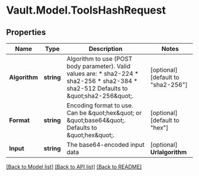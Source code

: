 # Vault.Model.ToolsHashRequest

## Properties

Name | Type | Description | Notes
------------ | ------------- | ------------- | -------------
**Algorithm** | **string** | Algorithm to use (POST body parameter). Valid values are: * sha2-224 * sha2-256 * sha2-384 * sha2-512 Defaults to \&quot;sha2-256\&quot;. | [optional] [default to "sha2-256"]
**Format** | **string** | Encoding format to use. Can be \&quot;hex\&quot; or \&quot;base64\&quot;. Defaults to \&quot;hex\&quot;. | [optional] [default to "hex"]
**Input** | **string** | The base64-encoded input data | [optional] **Urlalgorithm** | **string** | Algorithm to use (POST URL parameter) | [optional] 

[[Back to Model list]](../README.md#documentation-for-models) [[Back to API list]](../README.md#documentation-for-api-endpoints) [[Back to README]](../README.md)

